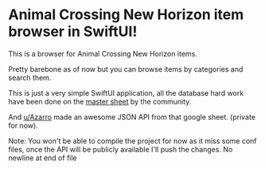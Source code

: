 # Animal Crossing New Horizon item browser in SwiftUI!

This is a browser for Animal Crossing New Horizon items. 

Pretty barebone as of now but you can browse items by categories and search them.

This is just a very simple SwiftUI application, all the database hard work have been done on the [master sheet](https://docs.google.com/spreadsheets/d/1Hxrdp7oxtK-J5x9u1-rzChUpLtkv3t0_kNGdS6dtyWI/edit#gid=2031086626) by the community. 

And [u/Azarro](https://www.reddit.com/user/Azarro/) made an awesome JSON API from that google sheet. (private for now).

Note: You won't be able to compile the project for now as it miss some conf files, once the API will be publicly available I'll push the changes. 
 No newline at end of file

